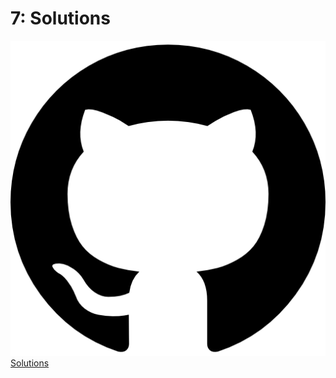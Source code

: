 # 7: Solutions

![](../../.gitbook/assets/25231.png) [Solutions](https://nbviewer.jupyter.org/github/ternikov/hse/blob/gh-pages/folder/Sem7_sol.ipynb)

